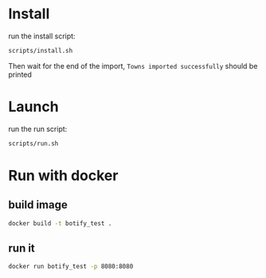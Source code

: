 # Install

run the install script:  
```bash 
scripts/install.sh
```

Then wait for the end of the import, `Towns imported successfully` should be printed 

# Launch

run the run script:  
```bash 
scripts/run.sh
```

# Run with docker

## build image

```bash
docker build -t botify_test . 
```

## run it

```bash
docker run botify_test -p 8080:8080
```

